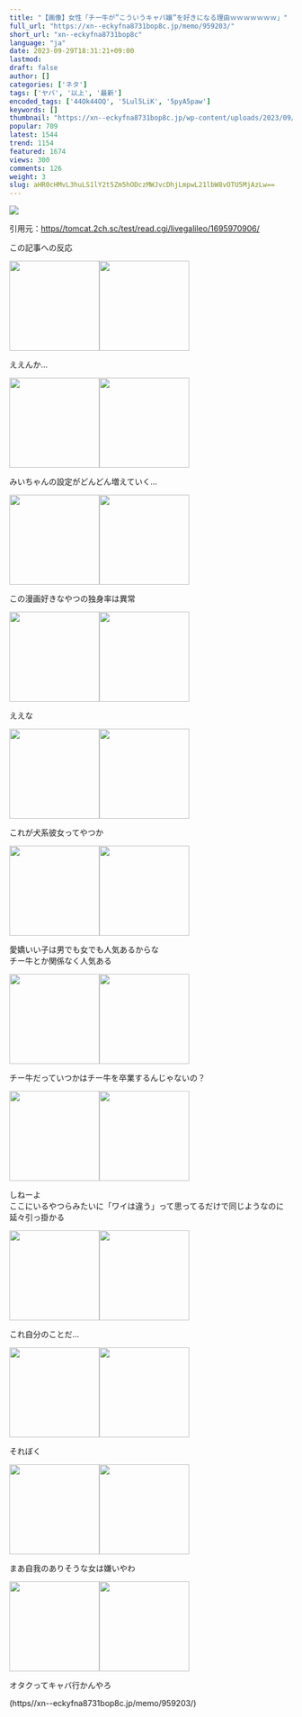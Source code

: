 ```yaml
---
title: "【画像】女性「チー牛が”こういうキャバ嬢”を好きになる理由ｗｗｗｗｗｗｗ」"
full_url: "https://xn--eckyfna8731bop8c.jp/memo/959203/"
short_url: "xn--eckyfna8731bop8c"
language: "ja"
date: 2023-09-29T18:31:21+09:00
lastmod: 
draft: false
author: []
categories: ['ネタ']
tags: ['ヤバ', '以上', '最新']
encoded_tags: ['44Ok44OQ', '5Lul5LiK', '5pyA5paw']
keywords: []
thumbnail: "https://xn--eckyfna8731bop8c.jp/wp-content/uploads/2023/09/f2657cf6.jpg"
popular: 709
latest: 1544
trend: 1154
featured: 1674
views: 300
comments: 126
weight: 3
slug: aHR0cHMvL3huLS1lY2t5Zm5hODczMWJvcDhjLmpwL21lbW8vOTU5MjAzLw==
---
```


![](https://xn--eckyfna8731bop8c.jp/wp-content/uploads/2023/09/f2657cf6.jpg)

<div><p class='motturl'>引用元：<a rel='nofollow external noopener' target='_blank' href='https//tomcat.2ch.sc/test/read.cgi/livegalileo/1695970906/'>https//tomcat.2ch.sc/test/read.cgi/livegalileo/1695970906/</a></p><p class='blank-box sticky'>この記事への反応</p><img class='speech-icon-image lazyload' src='dataimage/png;base64,iVBORw0KGgoAAAANSUhEUgAAAZAAAAGQAQAAAACoxAthAAAAAnRSTlMAAHaTzTgAAAAqSURBVHja7cExAQAAAMKg9U/tbwagAAAAAAAAAAAAAAAAAAAAAAAAAIA3T7AAAZRBGFwAAAAASUVORK5CYII=' alt='' width='160' height='160'><img class='speech-icon-image' src='/wp-content/plugins/rss-cool-antenna/img/left.png' alt='' width='160' height='160'><p class='speech-balloon'>ええんか…</p><img class='speech-icon-image lazyload' src='dataimage/png;base64,iVBORw0KGgoAAAANSUhEUgAAAZAAAAGQAQAAAACoxAthAAAAAnRSTlMAAHaTzTgAAAAqSURBVHja7cExAQAAAMKg9U/tbwagAAAAAAAAAAAAAAAAAAAAAAAAAIA3T7AAAZRBGFwAAAAASUVORK5CYII=' alt='' width='160' height='160'><img class='speech-icon-image' src='/wp-content/plugins/rss-cool-antenna/img/left.png' alt='' width='160' height='160'><p class='speech-balloon'>みいちゃんの設定がどんどん増えていく…</p><img class='speech-icon-image lazyload' src='dataimage/png;base64,iVBORw0KGgoAAAANSUhEUgAAAZAAAAGQAQAAAACoxAthAAAAAnRSTlMAAHaTzTgAAAAqSURBVHja7cExAQAAAMKg9U/tbwagAAAAAAAAAAAAAAAAAAAAAAAAAIA3T7AAAZRBGFwAAAAASUVORK5CYII=' alt='' width='160' height='160'><img class='speech-icon-image' src='/wp-content/plugins/rss-cool-antenna/img/left.png' alt='' width='160' height='160'><p class='speech-balloon'>この漫画好きなやつの独身率は異常</p><img class='speech-icon-image lazyload' src='dataimage/png;base64,iVBORw0KGgoAAAANSUhEUgAAAZAAAAGQAQAAAACoxAthAAAAAnRSTlMAAHaTzTgAAAAqSURBVHja7cExAQAAAMKg9U/tbwagAAAAAAAAAAAAAAAAAAAAAAAAAIA3T7AAAZRBGFwAAAAASUVORK5CYII=' alt='' width='160' height='160'><img class='speech-icon-image' src='/wp-content/plugins/rss-cool-antenna/img/left.png' alt='' width='160' height='160'><p class='speech-balloon'>ええな</p><img class='speech-icon-image lazyload' src='dataimage/png;base64,iVBORw0KGgoAAAANSUhEUgAAAZAAAAGQAQAAAACoxAthAAAAAnRSTlMAAHaTzTgAAAAqSURBVHja7cExAQAAAMKg9U/tbwagAAAAAAAAAAAAAAAAAAAAAAAAAIA3T7AAAZRBGFwAAAAASUVORK5CYII=' alt='' width='160' height='160'><img class='speech-icon-image' src='/wp-content/plugins/rss-cool-antenna/img/left.png' alt='' width='160' height='160'><p class='speech-balloon'>これが犬系彼女ってやつか</p><img class='speech-icon-image lazyload' src='dataimage/png;base64,iVBORw0KGgoAAAANSUhEUgAAAZAAAAGQAQAAAACoxAthAAAAAnRSTlMAAHaTzTgAAAAqSURBVHja7cExAQAAAMKg9U/tbwagAAAAAAAAAAAAAAAAAAAAAAAAAIA3T7AAAZRBGFwAAAAASUVORK5CYII=' alt='' width='160' height='160'><img class='speech-icon-image' src='/wp-content/plugins/rss-cool-antenna/img/left.png' alt='' width='160' height='160'><p class='speech-balloon'>愛嬌いい子は男でも女でも人気あるからな <br> チー牛とか関係なく人気ある</p><img class='speech-icon-image lazyload' src='dataimage/png;base64,iVBORw0KGgoAAAANSUhEUgAAAZAAAAGQAQAAAACoxAthAAAAAnRSTlMAAHaTzTgAAAAqSURBVHja7cExAQAAAMKg9U/tbwagAAAAAAAAAAAAAAAAAAAAAAAAAIA3T7AAAZRBGFwAAAAASUVORK5CYII=' alt='' width='160' height='160'><img class='speech-icon-image' src='/wp-content/plugins/rss-cool-antenna/img/left.png' alt='' width='160' height='160'><p class='speech-balloon'>チー牛だっていつかはチー牛を卒業するんじゃないの？</p><p> </p><img class='speech-icon-image lazyload' src='dataimage/png;base64,iVBORw0KGgoAAAANSUhEUgAAAZAAAAFuAQAAAACHXHMIAAAAAnRSTlMAAHaTzTgAAAApSURBVHja7cExAQAAAMKg9U9tCj+gAAAAAAAAAAAAAAAAAAAAAAAAXgZI6gABAYxWrQAAAABJRU5ErkJggg==' alt='' width='160' height='160'><img class='speech-icon-image' src='/wp-content/plugins/rss-cool-antenna/img/right.png' alt='' width='160' height='160'><p class='speech-balloon'> しねーよ <br> ここにいるやつらみたいに「ワイは違う」って思ってるだけで同じようなのに延々引っ掛かる</p><img class='speech-icon-image lazyload' src='dataimage/png;base64,iVBORw0KGgoAAAANSUhEUgAAAZAAAAGQAQAAAACoxAthAAAAAnRSTlMAAHaTzTgAAAAqSURBVHja7cExAQAAAMKg9U/tbwagAAAAAAAAAAAAAAAAAAAAAAAAAIA3T7AAAZRBGFwAAAAASUVORK5CYII=' alt='' width='160' height='160'><img class='speech-icon-image' src='/wp-content/plugins/rss-cool-antenna/img/left.png' alt='' width='160' height='160'><p class='speech-balloon'>これ自分のことだ…</p><img class='speech-icon-image lazyload' src='dataimage/png;base64,iVBORw0KGgoAAAANSUhEUgAAAZAAAAGQAQAAAACoxAthAAAAAnRSTlMAAHaTzTgAAAAqSURBVHja7cExAQAAAMKg9U/tbwagAAAAAAAAAAAAAAAAAAAAAAAAAIA3T7AAAZRBGFwAAAAASUVORK5CYII=' alt='' width='160' height='160'><img class='speech-icon-image' src='/wp-content/plugins/rss-cool-antenna/img/left.png' alt='' width='160' height='160'><p class='speech-balloon'>それぼく</p><img class='speech-icon-image lazyload' src='dataimage/png;base64,iVBORw0KGgoAAAANSUhEUgAAAZAAAAGQAQAAAACoxAthAAAAAnRSTlMAAHaTzTgAAAAqSURBVHja7cExAQAAAMKg9U/tbwagAAAAAAAAAAAAAAAAAAAAAAAAAIA3T7AAAZRBGFwAAAAASUVORK5CYII=' alt='' width='160' height='160'><img class='speech-icon-image' src='/wp-content/plugins/rss-cool-antenna/img/left.png' alt='' width='160' height='160'><p class='speech-balloon'>まあ自我のありそうな女は嫌いやわ</p><img class='speech-icon-image lazyload' src='dataimage/png;base64,iVBORw0KGgoAAAANSUhEUgAAAZAAAAGQAQAAAACoxAthAAAAAnRSTlMAAHaTzTgAAAAqSURBVHja7cExAQAAAMKg9U/tbwagAAAAAAAAAAAAAAAAAAAAAAAAAIA3T7AAAZRBGFwAAAAASUVORK5CYII=' alt='' width='160' height='160'><img class='speech-icon-image' src='/wp-content/plugins/rss-cool-antenna/img/left.png' alt='' width='160' height='160'><p class='speech-balloon'>オタクってキャバ行かんやろ</p></div>

(https//xn--eckyfna8731bop8c.jp/memo/959203/)
